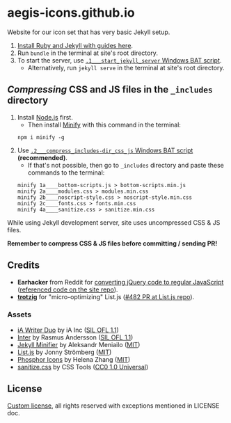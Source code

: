 # aegis-icons.github.io

Website for our icon set that has very basic Jekyll setup.

1. [Install Ruby and Jekyll with guides here](https://jekyllrb.com/docs/installation/#guides).
2. Run `bundle` in the terminal at site's root directory.
3. To start the server, use [`.1___start_jekyll_server` Windows BAT script](https://github.com/aegis-icons/aegis-icons.github.io/blob/main/.1___start_jekyll_server.bat).
   - Alternatively, run `jekyll serve` in the terminal at site's root directory.

## *Compressing* CSS and JS files in the `_includes` directory

1. Install [Node.js](https://nodejs.org/en/download/) first.
   - Then install [Minify](https://github.com/coderaiser/minify) with this command in the terminal:
   ```
   npm i minify -g
   ```
2. Use [`.2___compress_includes-dir_css_js` Windows BAT script](https://github.com/aegis-icons/aegis-icons.github.io/blob/main/.2___compress_includes-dir_css_js.bat) **(recommended)**.
   - If that's not possible, then go to `_includes` directory and paste these commands to the terminal:
   ```
   minify 1a____bottom-scripts.js > bottom-scripts.min.js
   minify 2a____modules.css > modules.min.css
   minify 2b____noscript-style.css > noscript-style.min.css
   minify 2c____fonts.css > fonts.min.css
   minify 4a____sanitize.css > sanitize.min.css
   ```
   
While using Jekyll development server, site uses uncompressed CSS & JS files.

**Remember to compress CSS & JS files before committing / sending PR!**

## Credits

- **Earhacker** from Reddit for [converting jQuery code to regular JavaScript](https://old.reddit.com/r/CodingHelp/comments/oz5cov/can_somebody_help_me_get_this_converted_from/h7y9cua/) ([referenced code on the site repo](https://github.com/aegis-icons/aegis-icons.github.io/blob/0fd7502a865f5ea7c94f6e77ff01d9da4c085e64/index.html#L210+L232)).
- **[trotzig](https://github.com/trotzig)** for "micro-optimizing" List.js ([#482 PR at List.js repo](https://github.com/javve/list.js/pull/482)).

### Assets

- [iA Writer Duo](https://github.com/iaolo/iA-Fonts/tree/master/iA%20Writer%20Duo) by iA Inc ([SIL OFL 1.1](https://github.com/iaolo/iA-Fonts/blob/master/iA%20Writer%20Duo/LICENSE.md))
- [Inter](https://rsms.me/inter/) by Rasmus Andersson ([SIL OFL 1.1](https://github.com/rsms/inter/blob/master/LICENSE.txt))
- [Jekyll Minifier](https://github.com/Mendeo/jekyll-minifier) by Aleksandr Meniailo ([MIT](https://github.com/Mendeo/jekyll-minifier/blob/main/LICENSE))
- [List.js](https://listjs.com/) by Jonny Strömberg ([MIT](https://github.com/javve/list.js/blob/master/LICENSE))
- [Phosphor Icons](https://phosphoricons.com/) by Helena Zhang ([MIT](https://github.com/phosphor-icons/phosphor-icons/blob/master/LICENSE))
- [sanitize.css](https://github.com/csstools/sanitize.css) by CSS Tools ([CC0 1.0 Universal](https://github.com/csstools/sanitize.css/blob/main/LICENSE.md))

## License

[Custom license](LICENSE.md), all rights reserved with exceptions mentioned in LICENSE doc.